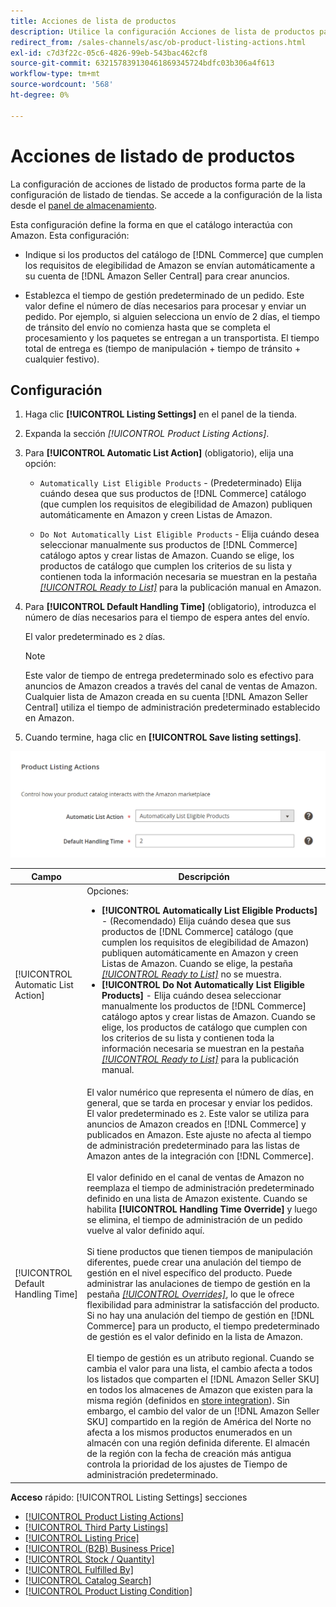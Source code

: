 ```yaml
---
title: Acciones de lista de productos
description: Utilice la configuración Acciones de lista de productos para definir cómo interactúa el catálogo de comercio con Amazon.
redirect_from: /sales-channels/asc/ob-product-listing-actions.html
exl-id: c7d3f22c-05c6-4826-99eb-543bac462cf8
source-git-commit: 632157839130461869345724bdfc03b306a4f613
workflow-type: tm+mt
source-wordcount: '568'
ht-degree: 0%

---
```


# Acciones de listado de productos

La configuración de acciones de listado de productos forma parte de la configuración de listado de tiendas. Se accede a la configuración de la lista desde el [panel de almacenamiento](./amazon-store-dashboard.md).

Esta configuración define la forma en que el catálogo interactúa con Amazon. Esta configuración:

- Indique si los productos del catálogo de [!DNL Commerce] que cumplen los requisitos de elegibilidad de Amazon se envían automáticamente a su cuenta de [!DNL Amazon Seller Central] para crear anuncios.

- Establezca el tiempo de gestión predeterminado de un pedido. Este valor define el número de días necesarios para procesar y enviar un pedido. Por ejemplo, si alguien selecciona un envío de 2 días, el tiempo de tránsito del envío no comienza hasta que se completa el procesamiento y los paquetes se entregan a un transportista. El tiempo total de entrega es (tiempo de manipulación + tiempo de tránsito + cualquier festivo).

## Configuración

1. Haga clic **[!UICONTROL Listing Settings]** en el panel de la tienda.

1. Expanda la sección _[!UICONTROL Product Listing Actions]_.

1. Para **[!UICONTROL Automatic List Action]** (obligatorio), elija una opción:

   - `Automatically List Eligible Products` - (Predeterminado) Elija cuándo desea que sus productos de  [!DNL Commerce] catálogo (que cumplen los requisitos de elegibilidad de Amazon) publiquen automáticamente en Amazon y creen Listas de Amazon.

   - `Do Not Automatically List Eligible Products` - Elija cuándo desea seleccionar manualmente sus productos de  [!DNL Commerce] catálogo aptos y crear listas de Amazon. Cuando se elige, los productos de catálogo que cumplen los criterios de su lista y contienen toda la información necesaria se muestran en la pestaña [_[!UICONTROL Ready to List]_](./ready-to-list.md) para la publicación manual en Amazon.

1. Para **[!UICONTROL Default Handling Time]** (obligatorio), introduzca el número de días necesarios para el tiempo de espera antes del envío.

   El valor predeterminado es `2` días.

   >[!NOTE]
   >
   >Este valor de tiempo de entrega predeterminado solo es efectivo para anuncios de Amazon creados a través del canal de ventas de Amazon. Cualquier lista de Amazon creada en su cuenta [!DNL Amazon Seller Central] utiliza el tiempo de administración predeterminado establecido en Amazon.

1. Cuando termine, haga clic en **[!UICONTROL Save listing settings]**.

![Acciones de listado de productos](assets/amazon-product-listing-actions.png)

| Campo | Descripción |
|--- |--- |
| [!UICONTROL Automatic List Action] | Opciones:<ul><li>**[!UICONTROL Automatically List Eligible Products]** - (Recomendado) Elija cuándo desea que sus productos de  [!DNL Commerce] catálogo (que cumplen los requisitos de elegibilidad de Amazon) publiquen automáticamente en Amazon y creen Listas de Amazon. Cuando se elige, la pestaña [_[!UICONTROL Ready to List]_](./ready-to-list.md) no se muestra. </li><li>**[!UICONTROL Do Not Automatically List Eligible Products]** - Elija cuándo desea seleccionar manualmente los productos de  [!DNL Commerce] catálogo aptos y crear listas de Amazon. Cuando se elige, los productos de catálogo que cumplen con los criterios de su lista y contienen toda la información necesaria se muestran en la pestaña [_[!UICONTROL Ready to List]_](./ready-to-list.md) para la publicación manual.</li></ul> |
| [!UICONTROL Default Handling Time] | El valor numérico que representa el número de días, en general, que se tarda en procesar y enviar los pedidos. El valor predeterminado es `2`. Este valor se utiliza para anuncios de Amazon creados en [!DNL Commerce] y publicados en Amazon. Este ajuste no afecta al tiempo de administración predeterminado para las listas de Amazon antes de la integración con [!DNL Commerce].<br><br>El valor definido en el canal de ventas de Amazon no reemplaza el tiempo de administración predeterminado definido en una lista de Amazon existente. Cuando se habilita **[!UICONTROL Handling Time Override]** y luego se elimina, el tiempo de administración de un pedido vuelve al valor definido aquí.<br><br>Si tiene productos que tienen tiempos de manipulación diferentes, puede crear una anulación del tiempo de gestión en el nivel específico del producto. Puede administrar las anulaciones de tiempo de gestión en la pestaña [_[!UICONTROL Overrides]_](./overrides.md), lo que le ofrece flexibilidad para administrar la satisfacción del producto. Si no hay una anulación del tiempo de gestión en [!DNL Commerce] para un producto, el tiempo predeterminado de gestión es el valor definido en la lista de Amazon.<br><br>El tiempo de gestión es un atributo regional. Cuando se cambia el valor para una lista, el cambio afecta a todos los listados que comparten el [!DNL Amazon Seller SKU] en todos los almacenes de Amazon que existen para la misma región (definidos en [store integration](./store-integration.md)). Sin embargo, el cambio del valor de un [!DNL Amazon Seller SKU] compartido en la región de América del Norte no afecta a los mismos productos enumerados en un almacén con una región definida diferente. El almacén de la región con la fecha de creación más antigua controla la prioridad de los ajustes de Tiempo de administración predeterminado. |

**Acceso**  rápido:  [!UICONTROL Listing Settings] secciones

- [[!UICONTROL Product Listing Actions]](./product-listing-actions.md)
- [[!UICONTROL Third Party Listings]](./third-party-listing-settings.md)
- [[!UICONTROL Listing Price]](./listing-price.md)
- [[!UICONTROL (B2B) Business Price]](./business-pricing.md)
- [[!UICONTROL Stock / Quantity]](./stock-quantity.md)
- [[!UICONTROL Fulfilled By]](./fulfilled-by.md)
- [[!UICONTROL Catalog Search]](./catalog-search.md)
- [[!UICONTROL Product Listing Condition]](./product-listing-condition.md)
